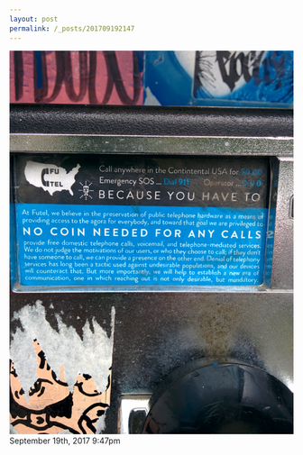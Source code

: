 ```yaml
---
layout: post
permalink: /_posts/201709192147
---
```


<img src="/images/blog/165535769064.jpg"/>

<div id="footer">
<span id="timestamp"> September 19th, 2017 9:47pm </span>
</div>
